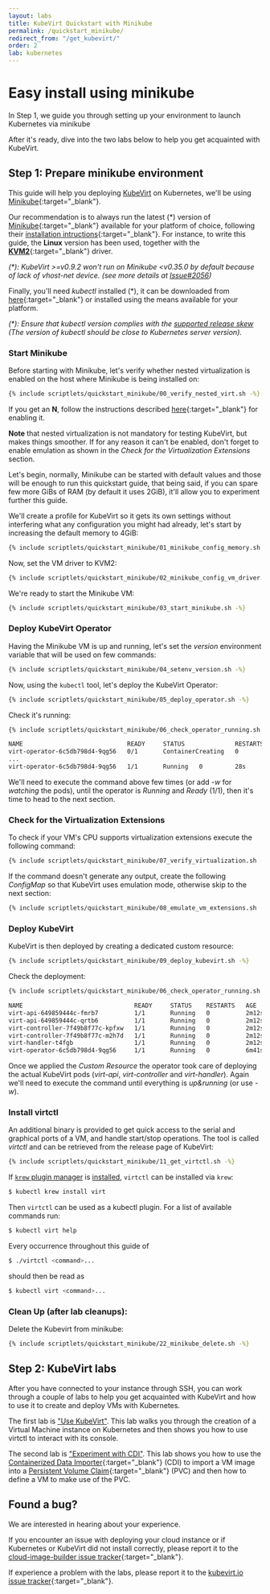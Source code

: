 ```yaml
---
layout: labs
title: KubeVirt Quickstart with Minikube
permalink: /quickstart_minikube/
redirect_from: "/get_kubevirt/"
order: 2
lab: kubernetes
---
```


# Easy install using minikube

In Step 1, we guide you through setting up your environment to launch Kubernetes via minikube

After it's ready, dive into the two labs below to help you get
acquainted with KubeVirt.

## Step 1: Prepare minikube environment

This guide will help you deploying [KubeVirt](https://kubevirt.io) on
Kubernetes, we'll be using
[Minikube](https://github.com/kubernetes/minikube/){:target="_blank"}.

Our recommendation is to always run the latest (*) version of
[Minikube](https://github.com/kubernetes/minikube/){:target="_blank"}
available for your platform of choice, following their
[installation intructions](https://kubernetes.io/docs/tasks/tools/install-minikube/){:target="_blank"}. For instance, to write this guide, the **Linux** version has been used, together
with the [**KVM2**](https://github.com/kubernetes/minikube/blob/master/docs/drivers.md#kvm2-driver){:target="_blank"}
driver.

_(*): KubeVirt >=v0.9.2 won't run on Minikube <v0.35.0 by default because of lack of vhost-net device. (see more details at [Issue#2056](https://github.com/kubevirt/kubevirt/issues/2056))_

Finally, you'll need *kubectl* installed (*), it can be downloaded from [here](https://kubernetes.io/docs/tasks/tools/install-kubectl/#install-kubectl-binary-via-curl){:target="_blank"} or installed using the means available for your platform.

_(*): Ensure that *kubectl* version complies with the [supported release skew](https://github.com/kubernetes/community/blob/master/contributors/design-proposals/release/versioning.md#supported-releases-and-component-skew) (The version of kubectl should be close to Kubernetes server version)._

### Start Minikube

Before starting with Minikube, let's verify whether nested virtualization is enabled on the
host where Minikube is being installed on:

```bash
{% include scriptlets/quickstart_minikube/00_verify_nested_virt.sh -%}
```

If you get an **N**, follow the instructions described [here](https://docs.fedoraproject.org/en-US/quick-docs/using-nested-virtualization-in-kvm/index.html){:target="_blank"} for enabling it.

**Note** that nested virtualization is not mandatory for testing KubeVirt, but makes things smoother. If for any reason it can't be enabled, don't forget to enable emulation as shown in the *Check for the Virtualization Extensions* section.

Let's begin, normally, Minikube can be started with default values and those will be enough
to run this quickstart guide, that being said, if you can spare few more GiBs
of RAM (by default it uses 2GiB), it'll allow you to experiment further this guide.

We'll create a profile for KubeVirt so it gets its own settings without
interfering what any configuration you might had already, let's start by
increasing the default memory to 4GiB:

```bash
{% include scriptlets/quickstart_minikube/01_minikube_config_memory.sh -%}
```

Now, set the VM driver to KVM2:

```bash
{% include scriptlets/quickstart_minikube/02_minikube_config_vm_driver.sh -%}
```

We're ready to start the Minikube VM:

```bash
{% include scriptlets/quickstart_minikube/03_start_minikube.sh -%}
```

### Deploy KubeVirt Operator

Having the Minikube VM is up and running, let's set the *version* environment
variable that will be used on few commands:

```bash
{% include scriptlets/quickstart_minikube/04_setenv_version.sh -%}
```

Now, using the `kubectl` tool, let's deploy the KubeVirt Operator:

```bash
{% include scriptlets/quickstart_minikube/05_deploy_operator.sh -%}
```

Check it's running:

```bash
{% include scriptlets/quickstart_minikube/06_check_operator_running.sh -%}

NAME                             READY     STATUS              RESTARTS   AGE
virt-operator-6c5db798d4-9qg56   0/1       ContainerCreating   0          12s
...
virt-operator-6c5db798d4-9qg56   1/1       Running   0         28s
```

We'll need to execute the command above few times (or add *-w* for *watching*
the pods), until the operator is *Running* and *Ready* (1/1), then it's time
to head to the next section.

### Check for the Virtualization Extensions

To check if your VM's CPU supports virtualization extensions execute the
following command:

```bash
{% include scriptlets/quickstart_minikube/07_verify_virtualization.sh -%}
```

If the command doesn't generate any output, create the following *ConfigMap*
so that KubeVirt uses emulation mode, otherwise skip to the next section:

```bash
{% include scriptlets/quickstart_minikube/08_emulate_vm_extensions.sh -%}
```

### Deploy KubeVirt

KubeVirt is then deployed by creating a dedicated custom resource:

```bash
{% include scriptlets/quickstart_minikube/09_deploy_kubevirt.sh -%}
```

Check the deployment:

```bash
{% include scriptlets/quickstart_minikube/06_check_operator_running.sh -%}

NAME                               READY     STATUS    RESTARTS   AGE
virt-api-649859444c-fmrb7          1/1       Running   0          2m12s
virt-api-649859444c-qrtb6          1/1       Running   0          2m12s
virt-controller-7f49b8f77c-kpfxw   1/1       Running   0          2m12s
virt-controller-7f49b8f77c-m2h7d   1/1       Running   0          2m12s
virt-handler-t4fgb                 1/1       Running   0          2m12s
virt-operator-6c5db798d4-9qg56     1/1       Running   0          6m41s
```

Once we applied the *Custom Resource* the operator took care of deploying the
actual KubeVirt pods (*virt-api*, *virt-controller* and *virt-handler*). Again
we'll need to execute the command until everything is *up&running*
(or use *-w*).

### Install virtctl

An additional binary is provided to get quick access to the serial and graphical ports of a VM, and handle start/stop operations.
The tool is called *virtctl* and can be retrieved from the release page of KubeVirt:

```bash
{% include scriptlets/quickstart_minikube/11_get_virtctl.sh -%}
```

If [`krew` plugin manager](https://krew.dev/) is [installed](https://github.com/kubernetes-sigs/krew/#installation), `virtctl` can be installed via `krew`:

```bash
$ kubectl krew install virt
```

Then `virtctl` can be used as a kubectl plugin. For a list of available commands run:

```bash
$ kubectl virt help
```

Every occurrence throughout this guide of

```bash
$ ./virtctl <command>...
```

should then be read as

```bash
$ kubectl virt <command>...
```

### Clean Up (after lab cleanups):

Delete the Kubevirt from minikube:

```bash
{% include scriptlets/quickstart_minikube/22_minikube_delete.sh -%}
```

## Step 2: KubeVirt labs

After you have connected to your instance through SSH, you can
work through a couple of labs to help you get acquainted with KubeVirt
and how to use it to create and deploy VMs with Kubernetes.

The first lab is ["Use KubeVirt"](../labs/kubernetes/lab1). This lab walks you
through the creation of a Virtual Machine instance on Kubernetes and then
shows you how to use virtctl to interact with its console.

The second lab is ["Experiment with CDI"](../labs/kubernetes/lab2). This
lab shows you how to use the [Containerized Data Importer](https://github.com/kubevirt/containerized-data-importer){:target="_blank"}
(CDI) to import a VM image into a [Persistent Volume Claim](https://kubernetes.io/docs/concepts/storage/persistent-volumes/){:target="_blank"}
(PVC) and then how to define a VM to make use of the PVC.

## Found a bug?

We are interested in hearing about your experience.

If you encounter an issue with deploying your cloud instance or if
Kubernetes or KubeVirt did not install correctly, please report it to
the [cloud-image-builder issue tracker](https://github.com/kubevirt/cloud-image-builder/issues){:target="_blank"}.

If experience a problem with the labs, please report it to the [kubevirt.io issue tracker](https://github.com/kubevirt/kubevirt.github.io/issues){:target="_blank"}.
